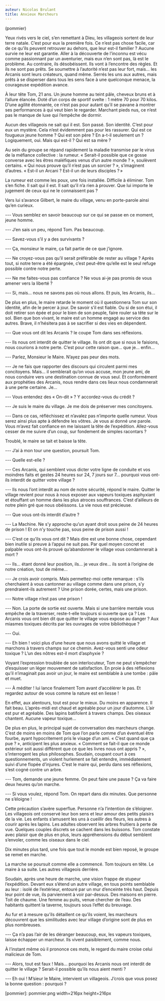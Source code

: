 ```yaml
---
auteur: Nicolas Brulant
title: Anxieux Marcheurs
---
```

(pommier)

Yeux rivés vers le ciel, s’en remettant à Dieu, les villageois sortent de leur terre natale. C’est pour eux la première fois. Ce n’est pas chose facile, car de ce qu’ils peuvent retrouver au dehors, que leur est-il familier ? Aucune survie ne leur est garantie. Aller à la découverte de l’inconnu est vécu comme passionnant par un aventurier, mais eux n’en sont pas, là est le problème. Au contraire, ils désobéissent. Ils vont à l’encontre des règles. Et ils ne sont pas prêts. Se soumettre à l’autorité n’est pas leur fort, mais... les Arcanis sont leurs créateurs, quand même. Serrés les uns aux autres, mais prêts à se disperser dans tous les sens face à une quelconque menace, la courageuse expédition avance.

À leur tête Tom, 21 ans. Un jeune homme au teint pâle, cheveux bruns et à l’allure élancée. Doté d’un corps de sportif svelte : 1 mètre 70 pour 70 kilos. D’une agilité étonnante, ce n’est pas pour autant qu’il se pavane à montrer ses performances à qui veut bien le regarder. Marchant pieds nus, ce n’est pas le manque de luxe qui l’empêche de dormir.

Aucun des villageois ne sait qui il est. Son passé. Son identité. C’est pour eux un mystère. Cela n’est évidemment pas pour les rassurer. Qui est ce fougueux jeune homme ? Qui est son père ? En a-t-il seulement un ? Logiquement, oui. Mais qui est-il ? Qui est sa mère ?

Au sein du groupe se répand rapidement la maladie transmise par le virus de la méfiance collective : la rumeur. « Serait-il possible que ce gosse converse avec les êtres maléfiques venus d’un autre monde ? », soulèvent certains. « Qui nous prouve qu’il n’est pas un sorcier ? », s’imaginent d’autres. « Est-il un Arcani ? Est-il un de leurs disciples ? »

La rumeur est comme les poux, une fois installée. Difficile à éliminer. Tom s’en fiche. Il sait qui il est. Il sait qu’il n’a rien à prouver. Que lui importe le jugement de ceux qui ne le connaissent pas ?

Vers lui s’avance Gilbert, le maire du village, venu en porte-parole ainsi qu’en curieux.

--- Vous semblez en savoir beaucoup sur ce qui se passe en ce moment, jeune homme.

--- J’en sais un peu, répond Tom. Pas beaucoup.

--- Savez-vous s’il y a des survivants ?

--- Ça, monsieur le maire, ça fait partie de ce que j’ignore.

--- Ne croyez-vous pas qu’il serait préférable de rester au village ? Après tout, si notre terre a été épargnée, c’est peut-être qu’elle est le seul refuge possible contre notre perte.

--- Ne me faites-vous pas confiance ? Ne vous ai-je pas promis de vous amener vers la liberté ?

--- Si, mais... nous ne savons pas où nous allons. Et puis, les Arcanis, ils...

De plus en plus, le maire retarde le moment où il questionnera Tom sur son identité, afin de le percer à jour. De savoir s’il est fiable. Ou si de son étui, il doit retirer son épée et pour le bien de son peuple, faire rouler sa tête sur le sol. Bien que bon vivant, le maire est un homme engagé au service des autres. Brave, il n’hésitera pas à se sacrifier si des vies en dépendent.

--- Que vous ont dit les Arcanis ? le coupe Tom dans ses réflexions.

--- Ils nous ont interdit de quitter le village. Ils ont dit que si nous le faisions, nous courions à notre perte. C’est pour cette raison que... que je... enfin...

--- Parlez, Monsieur le Maire. N’ayez pas peur des mots.

--- Je ne fais que rapporter des discours qui circulent parmi mes concitoyens. Mais... il semblerait qu’on vous accuse, mon jeune ami, de nous conduire vers une destination connue de vous seul. Et conformément aux prophéties des Arcanis, nous rendre dans ces lieux nous condamnerait à une perte certaine. Je...

--- Vous entendez des « On-dit » ? Y accordez-vous du crédit ?

--- Je suis le maire du village. Je me dois de préserver mes concitoyens.

--- Dans ce cas, réfléchissez et n’avalez pas n’importe quelle rumeur. Vous serez ainsi plus apte à défendre les vôtres. Je vous ai donné une parole. Vous m’avez fait confiance en me laissant la tête de l’expédition. Allez-vous cesser de me suivre d’un coup, sur fondement de simples racontars ?

Troublé, le maire se tait et baisse la tête.

--- J’ai à mon tour une question, poursuit Tom.

--- Quelle est-elle ?

--- Ces Arcanis, qui semblent vous dicter votre ligne de conduite et vos moindres faits et gestes 24 heures sur 24, 7 jours sur 7... pourquoi vous ont-ils interdit de quitter votre village ?

--- Ils nous l’ont interdit au nom de notre sécurité, répond le maire. Quitter le village revient pour nous à nous exposer aux vapeurs toxiques asphyxiant et étouffant un homme dans les plus atroces souffrances. C’est d’ailleurs de notre plein gré que nous obéissons. La vie nous est précieuse.

--- Que vous ont-ils interdit d’autre ?

--- La Machine. Ne s’y approche qu’un ayant droit sous peine de 24 heures de prison ! Et on n’y touche pas, sous peine de prison aussi !

--- C’est ce qu’ils vous ont dit ? Mais dire est une bonne chose, cependant bien inutile si preuve à l’appui ne suit pas. Par quel moyen concret et palpable vous ont-ils prouvé qu’abandonner le village vous condamnerait à mort ?

--- Ils... étant donné leur position, ils... je veux dire... ils sont à l’origine de notre création, tout de même...

--- Je crois avoir compris. Mais permettez-moi cette remarque : s’ils cherchaient à vous cantonner au village comme dans une prison, s’y prendraient-ils autrement ? Une prison dorée, certes, mais une prison.

--- Notre village n’est pas une prison !

--- Non. La porte de sortie est ouverte. Mais si une barrière mentale vous empêche de la traverser, reste-t-elle toujours si ouverte que ça ? Les Arcanis vous ont bien dit que quitter le village vous expose au danger ? Aux miasmes toxiques décrits par les ouvrages de votre bibliothèque ?

--- Oui.

--- Eh bien ! voici plus d’une heure que nous avons quitté le village et marchons à travers champs sur ce chemin. Avez-vous senti une odeur toxique ? L’un des nôtres est-il mort d’asphyxie ?

Voyant l’expression troublée de son interlocuteur, Tom ne peut s’empêcher d’esquisser un léger mouvement de satisfaction. En proie à des réflexions qu’il n’imaginait pas avoir un jour, le maire est semblable à une tombe : pâle et muet.

--- À méditer ! lui lance finalement Tom avant d’accélérer le pas. Et regardez autour de vous comme la nature est en liesse !

En effet, aux alentours, tout est pour le mieux. Du moins en apparence. Il fait beau. L’après-midi est chaud et agréable pour un jour d’automne. L’air est pur et agréable. Des lapins batifolent à travers champs. Des oiseaux chantent. Aucune vapeur toxique...

De plus en plus, le principal sujet de conversation des marcheurs change. C’est de moins en moins de Tom que l’on parle comme d’un éventuel être fourbe, ayant hypocritement pris le visage d’un ami. « C’est quand que ça pue ? », anticipent les plus anxieux. « Comment se fait-il que ce monde extérieur soit aussi différent que ce que les livres nous ont appris ? », s’interrogent les plus philosophes. Soudain, coupant court à ces questionnements, un violent hurlement se fait entendre, immédiatement suivi d’une flopée d’injures. C’est le maire qui, perdu dans ses réflexions, s’est cogné contre un arbre.

--- Tom, demande une jeune femme. On peut faire une pause ? Ça va faire deux heures qu’on marche.

--- Si vous voulez, répond Tom. On repart dans dix minutes. Que personne ne s’éloigne !

Cette précaution s’avère superflue. Personne n’a l’intention de s’éloigner. Les villageois ont conservé leur bon sens et leur amour des petits plaisirs de la vie. Les enfants s’amusent les uns à cueillir des fleurs, les autres à courir après les lapins. Les adultes observent les arbres fruitiers à perte de vue. Quelques couples discrets se cachent dans les buissons. Tom constate avec plaisir que de plus en plus, leurs appréhensions du début semblent s’envoler, comme les oiseaux dans le ciel.

Dix minutes plus tard, une fois que tout le monde est bien reposé, le groupe se remet en marche.


La marche se poursuit comme elle a commencé. Tom toujours en tête. Le maire à sa suite. Les autres villageois derrière.

Soudain, après une heure de marche, une vision frappe de stupeur l’expédition. Devant eux s’étend un autre village, en tous points semblable au leur : isolé de l’extérieur, entouré par un mur d’enceinte très haut. Depuis leur point de vue, ils parviennent à voir par-dessus. Des maisons en pierre. Toit de chaume. Une femme au puits, venue chercher de l’eau. Des habitants quittent la taverne, toujours sous l’effet du breuvage.

Au fur et à mesure qu’ils détaillent ce qu’ils voient, les marcheurs découvrent que les similitudes avec leur village d’origine sont de plus en plus nombreuses.

--- Ça n’a pas l’air de les déranger beaucoup, eux, les vapeurs toxiques, laisse échapper un marcheur. Ils vivent paisiblement, comme nous.

À l’instant même où il prononce ces mots, le regard du maire croise celui malicieux de Tom.

--- Alors, tout est faux ! Mais... pourquoi les Arcanis nous ont interdit de quitter le village ? Serait-il possible qu’ils nous aient menti ?

--- Eh oui ! M’sieur le Maire, intervient un villageois. J’crois que vous posez la bonne question : pourquoi ?

[pommier]: pommier.png width=216px height=216px